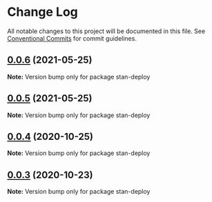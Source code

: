 # Change Log

All notable changes to this project will be documented in this file.
See [Conventional Commits](https://conventionalcommits.org) for commit guidelines.

## [0.0.6](https://github.com/planjs/stan/compare/stan-deploy@0.0.5...stan-deploy@0.0.6) (2021-05-25)

**Note:** Version bump only for package stan-deploy





## [0.0.5](https://github.com/planjs/stan/compare/stan-deploy@0.0.4...stan-deploy@0.0.5) (2021-05-25)

**Note:** Version bump only for package stan-deploy





## [0.0.4](https://github.com/planjs/stan/compare/stan-deploy@0.0.3...stan-deploy@0.0.4) (2020-10-25)

**Note:** Version bump only for package stan-deploy





## [0.0.3](https://github.com/planjs/stan/compare/stan-deploy@0.0.2...stan-deploy@0.0.3) (2020-10-23)

**Note:** Version bump only for package stan-deploy
